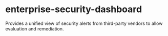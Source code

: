 # enterprise-security-dashboard
Provides a unified view of security alerts from third-party vendors to allow evaluation and remediation.
